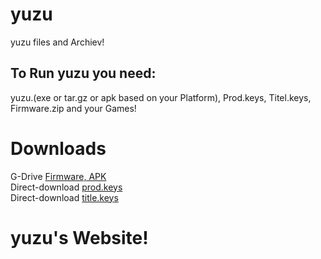 # yuzu
yuzu files and Archiev!

<h2>To Run yuzu you need:</h2>
yuzu.(exe or tar.gz or apk  based on your Platform), Prod.keys, Titel.keys, Firmware.zip and your Games!

# Downloads
G-Drive [Firmware, APK](https://drive.google.com/file/d/1Q3tNw4pu2C3q5r0fFb7YThcBykJ9rIqd/view?usp=drivesdk)
<br>
Direct-download [prod.keys](/prod.keys)
<br>
Direct-download [title.keys](/title.keys)
# yuzu's Website!
